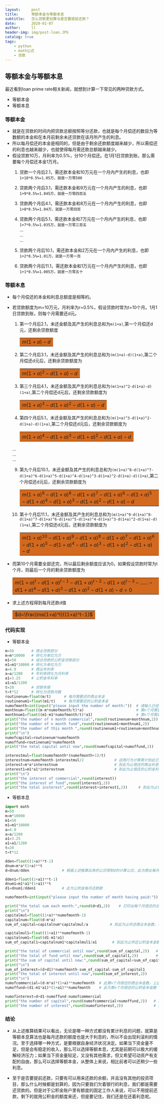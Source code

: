 ```yaml
---
layout:     post
title:      等额本金与等额本息
subtitle:   怎么贷款更划算与是否要提前还款？
date:       2020-01-07
author:     ll
header-img: img/post-loan.JPG
catalog: true
tags:
    - python
    - math公式
    - 贷款
---
```

## 等额本金与等额本息
最近看到loan prime rate相关新闻，就想到计算一下常见的两种贷款方式。
- 等额本金
- 等额本息  

### 等额本金
- 就是在贷款的时间内把贷款总额按照等分还款，也就是每个月偿还的数目为等数额的本金和在本月前剩余未还贷款在该月所产生的利息。  
- 所以每月偿还的本金是相同的，但是由于剩余还款额度越来越少，所以需偿还的利息也越来越少，也就使得每月需还款总额越来越少。
- 假设贷款10万，月利率为0.5%，分10个月偿还。在1月1日贷款到账，那么需要每个月偿还本金1万月。
  1. 贷款一个月后2.1，需还款本金和10万元在一个月内产生的利息，也即`1+10*0.5%=1.05万，就是一万零500`
  2. 贷款两个月后3.1，需还款本金和9万元在一个月内产生的利息，也即`1+9*0.5%=1.045万，就是一万零四百五`
  3. 贷款两个月后4.1，需还款本金和8万元在一个月内产生的利息，也即`1+8*0.5%=1.04万，就是一万零四百`
  4. 贷款两个月后5.1，需还款本金和7万元在一个月内产生的利息，也即`1+7*0.5%=1.035万，就是一万零三百五`  
  ...  
  ...  
  ...  
  
  9. 贷款两个月后10.1，需还款本金和2万元在一个月内产生的利息，也即`1+2*0.5%=1.01万，就是一万零一百`
  10. 贷款两个月后11.1，需还款本金和1万元在一个月内产生的利息，也即`1+1*0.5%=1.005万，就是一万零五十`

<script type="text/javascript" src="http://cdn.mathjax.org/mathjax/latest/MathJax.js?config=default"></script>

### 等额本息
- 每个月偿还的本金和利息总额度是相等的。
- 若贷款额度为m=10万元，月利率为r=0.5%，假设贷款时常为t=10个月。1月1日贷款到账，则每个月需要还d元。
  1. 第一个月后2.1，未还金额及其产生的利息总和为`m(1+a)`,第一个月偿还d元，还剩余贷款额度  <table><tr><td bgcolor=chocolate>$m(1+a)-d$</td></tr></table>  

  2. 第二个月后3.1，未还金额及其产生的利息总和为`(m(1+a)-d)(1+a)`,第二个月偿还d元后，还剩余贷款额度为  <table><tr><td bgcolor=chocolate>$m(1+a)^2-d(1+a)-d$</td></tr></table>  

  3. 第三个月后4.1，未还金额及其产生的利息总和为`(m(1+a)^2-d(1+a)-d)(1+a)`,第二个月偿还d元后，还剩余贷款额度为<table><tr><td bgcolor=chocolate>$m(1+a)^3-d(1+a)^2-d(1+a)-d$</td></tr></table>  

  4. 第四个月后5.1，未还金额及其产生的利息总和为`(m(1+a)^3-d(1+a)^2-d(1+a)-d)(1+a)`,第二个月偿还d元后，还剩余贷款额度为  <table><tr><td bgcolor=chocolate>$m(1+a)^4-d(1+a)^3-d(1+a)^2-d(1+a)-d$</td></tr></table>  
  
  ...  
  ...  
  ...  

  9. 第九个月后10.1，未还金额及其产生的利息总和为`(m(1+a)^8-d(1+a)^7-d(1+a)^6-d(1+a)^5-d(1+a)^4-d(1+a)^3-d(1+a)^2-d(1+a)-d)(1+a)`,第二个月偿还d元后，还剩余贷款额度为  <table><tr><td bgcolor=chocolate>$m(1+a)^9-d(1+a)^8-d(1+a)^7-d(1+a)^6-d(1+a)^5-d(1+a)^4-d(1+a)^3-d(1+a)^2-d(1+a)-d$</td></tr></table>  

  10. 第十个月后11.1，未还金额及其产生的利息总和为`(m(1+a)^9-d(1+a)^8-d(1+a)^7-d(1+a)^6-d(1+a)^5-d(1+a)^4-d(1+a)^3-d(1+a)^2-d(1+a)-d)(1+a)`,第二个月偿还d元后，还剩余贷款额度为  <table><tr><td bgcolor=chocolate>$m(1+a)^10-d(1+a)^9-d(1+a)^8-d(1+a)^7-d(1+a)^6-d(1+a)^5-d(1+a)^4-d(1+a)^3-d(1+a)^2-d(1+a)-d$</td></tr></table>

- 而第10个月需要全部还完，所以最后剩余额度应该为0。如果假设贷款时常为t个月，则最后一个月的剩余贷款额度为  <table><tr><td bgcolor=chocolate>$m(1+a)^t-d(1+a)^{t-1}-d(1+a)^{t-2}-d(1+a)^{t-3}-......-d(1+a)^4-d(1+a)^3-d(1+a)^2-d(1+a)-d=0$</td></tr></table>  

- 求上述方程得到每月还款d值  <table><tr><td bgcolor=chocolate>$d=\frac{ma(1+a)^t}{(1+a)^t-1}$</td></tr></table>

### 代码实现

- 等额本金

``` python
m=50        # 商业贷款部分  
m=m*10000   # 转化为单位为万  
m1=50       # 组合贷款的公积金贷款部分  
m1=m1*10000 # 转化为单位为万  
a=4.9       # 商业年利率  
a=a/1200    # 年利率转化为月利率  
a1=3.25     # 公积金年利率  
a1=a1/1200  
t=20        # 贷款年限  
t=t*12      # 转化为贷款月数  
routinenum=float(m/t)      # 每月需要还的商业本金  
routinenum1=float(m1/t)    # 每月需要还的公积金本金  
numofmonth=int(input("please input the number of month:"))  # 请输入已经偿还的月份数  
monthnum=float((m-m*numofmonth/t)*a)                        # 第n个月需要偿还的商业利息额，可见为逐月递减，为等差数列  
monthnum1=float((m1-m1*numofmonth/t)*a1)                    # 第n个月需要偿还的公积金利息额  
print("the number of n month commercial",round(routinenum+monthnum,2))      # 第n个月的商业还款总额  
print("the number of n month fund",round(routinenum1+monthnum1,2))          # 第n个月的公积金还款总额  
print("the number of this month ",round(routinenum1+routinenum+monthnum1+monthnum,2))   # 第n个月偿还总额   
print("\n")  
numofcapital=routinenum*numofmonth  
numoffund=routinenum1*numofmonth  
print("the total capital until now",round(numofcapital+numoffund,2))           # 到现在为止已经偿还的本金额度  

interestmul=float(numofmonth*(numofmonth+1)/t)            
interestnum=numofmonth-interestmul/2              # 这两行为计算累计到此已经偿还的利息额度占比，上述已经证明为等差数列，可以容易推导求和公式  
interest=m*a*interestnum                          # 到此为止偿还的商业利息总额  
interest1=m1*a1*interestnum                       # 到此为止偿还的公积金利息总额  
print("\n")  
print("the interest of commercial",round(interest))       
print("the interest of fund",round(interest1,2))  
print("the total insterest",round(interest+interest1,2))     # 到此为止偿还的所有利息总额
```

- 等额本息

``` python
import math
m=50
m=m*10000
m1=50
m1=m1*10000
a=4.9
a=a/1200
a1=3.25
a1=a1/1200
t=20
t=t*12

dden=float((1+a)**t-1)
dnum=m*a*(1+a)**t
d=dnum/dden               # 根据上述推算出来的公式得到d的计算公式，此为商业每月还款额      

dden1=float((1+a1)**t-1)
dnum1=m1*a1*(1+a1)**t
d1=dnum1/dden1            # 此为公积金每月还款额

numofmonth=int(input("please input the number of month having paid:"))  # 请输入已经偿还的月份数

print("the total sum each month:",round(d+d1,2))    # 打印出每个月偿还的总额数
print("\n")
capitalmul=float((1+a)**numofmonth-1)
capitalnum=float(d-m*a)
sum_of_capital=capitalnum*capitalmul/a          # 到此为止所还商业本金数，可以从上述推算过程中发现到第i个月累计本金数为(d-ma)[(1+a)^i-1]/a

capitalmul1=float((1+a1)**numofmonth-1)
capitalnum1=float(d1-m1*a1)
sum_of_capital1=capitalnum1*capitalmul1/a1       # 到此为止所还公积金本金数

print("the total of commercial until now",round(sum_of_capital,2))   # 到此为止所还商业本金总和
print("the total of fund until now",round(sum_of_capital1,2))        # 到此为止所还公积金本金总和
print("the sum of capital until now:",round(sum_of_capital+sum_of_capital1,2))   # 到此为止所还所有本金总额
print("\n")
sum_of_interest=(d+d1)*numofmonth-sum_of_capital-sum_of_capital1
print("the total of interest until now",round(sum_of_interest,2))        # 到此所还所有利息额
print("\n")
numofcommercial=(d-m*a)*(1+a)**numofmonth  # 此第n个月偿还的商业本金数，上述公式推算还了i个月后，第i个月所还本金数为(d-ma)(1+a)^i              
numoffund=(d1-m1*a1)*(1+a1)**numofmonth    # 此为第n个月偿还的公积金本金数

numofinterest=d+d1-numoffund-numofcommercial
print("the number of capital",round(numofcommercial+numoffund,2))   # 第n个月所还本金和
print("the number of interest",round(numofinterest,2))              # 第n个月所还利息和
```

### 结论

- 从上述推算结果可以看出，无论是哪一种方式都没有累计利息的问题，就算是等额本息算法也是每月还款的额度也是大于利息的，所以不会出现利滚利的情况。至于选择哪一种方式，是要根据自身经济状况决定。如果当下资金量不足，但是会有稳定的收入，那么可以选择等额本息，尤其是前期可以极大的缓解经济压力；如果当下资金量较足，又没有其他需求，但又希望可动资产有支配的自由，那么可以选择等额本金，从整体上来说，相比前者可以还稍少一些利息。


- 至于是否要提前还款，只要有可以用来还款的余额，并且没有其他的投资项目，那么什么时候都是划算的，因为只要我们欠着银行的利息，我们都是需要还贷款的。但是对于公积金账户里有额度的固定工作人来说，可以不用提前还款，剩下的就用公积金的额度来还，但是要记住，我们还是在还着利息呢。












